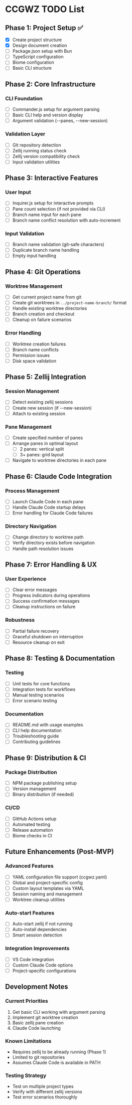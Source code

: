 # CCGWZ TODO List

## Phase 1: Project Setup ✅

- [x] Create project structure
- [x] Design document creation
- [ ] Package.json setup with Bun
- [ ] TypeScript configuration
- [ ] Biome configuration
- [ ] Basic CLI structure

## Phase 2: Core Infrastructure

### CLI Foundation
- [ ] Commander.js setup for argument parsing
- [ ] Basic CLI help and version display
- [ ] Argument validation (--panes, --new-session)

### Validation Layer
- [ ] Git repository detection
- [ ] Zellij running status check
- [ ] Zellij version compatibility check
- [ ] Input validation utilities

## Phase 3: Interactive Features

### User Input
- [ ] Inquirer.js setup for interactive prompts
- [ ] Pane count selection (if not provided via CLI)
- [ ] Branch name input for each pane
- [ ] Branch name conflict resolution with auto-increment

### Input Validation
- [ ] Branch name validation (git-safe characters)
- [ ] Duplicate branch name handling
- [ ] Empty input handling

## Phase 4: Git Operations

### Worktree Management
- [ ] Get current project name from git
- [ ] Create git worktrees in `../project-name-branch/` format
- [ ] Handle existing worktree directories
- [ ] Branch creation and checkout
- [ ] Cleanup on failure scenarios

### Error Handling
- [ ] Worktree creation failures
- [ ] Branch name conflicts
- [ ] Permission issues
- [ ] Disk space validation

## Phase 5: Zellij Integration

### Session Management
- [ ] Detect existing zellij sessions
- [ ] Create new session (if --new-session)
- [ ] Attach to existing session

### Pane Management
- [ ] Create specified number of panes
- [ ] Arrange panes in optimal layout
  - [ ] 2 panes: vertical split
  - [ ] 3+ panes: grid layout
- [ ] Navigate to worktree directories in each pane

## Phase 6: Claude Code Integration

### Process Management
- [ ] Launch Claude Code in each pane
- [ ] Handle Claude Code startup delays
- [ ] Error handling for Claude Code failures

### Directory Navigation
- [ ] Change directory to worktree path
- [ ] Verify directory exists before navigation
- [ ] Handle path resolution issues

## Phase 7: Error Handling & UX

### User Experience
- [ ] Clear error messages
- [ ] Progress indicators during operations
- [ ] Success confirmation messages
- [ ] Cleanup instructions on failure

### Robustness
- [ ] Partial failure recovery
- [ ] Graceful shutdown on interruption
- [ ] Resource cleanup on exit

## Phase 8: Testing & Documentation

### Testing
- [ ] Unit tests for core functions
- [ ] Integration tests for workflows
- [ ] Manual testing scenarios
- [ ] Error scenario testing

### Documentation
- [ ] README.md with usage examples
- [ ] CLI help documentation
- [ ] Troubleshooting guide
- [ ] Contributing guidelines

## Phase 9: Distribution & CI

### Package Distribution
- [ ] NPM package publishing setup
- [ ] Version management
- [ ] Binary distribution (if needed)

### CI/CD
- [ ] GitHub Actions setup
- [ ] Automated testing
- [ ] Release automation
- [ ] Biome checks in CI

## Future Enhancements (Post-MVP)

### Advanced Features
- [ ] YAML configuration file support (ccgwz.yaml)
- [ ] Global and project-specific config
- [ ] Custom layout templates via YAML
- [ ] Session naming and management
- [ ] Worktree cleanup utilities

### Auto-start Features
- [ ] Auto-start zellij if not running
- [ ] Auto-install dependencies
- [ ] Smart session detection

### Integration Improvements
- [ ] VS Code integration
- [ ] Custom Claude Code options
- [ ] Project-specific configurations

## Development Notes

### Current Priorities
1. Get basic CLI working with argument parsing
2. Implement git worktree creation
3. Basic zellij pane creation
4. Claude Code launching

### Known Limitations
- Requires zellij to be already running (Phase 1)
- Limited to git repositories
- Assumes Claude Code is available in PATH

### Testing Strategy
- Test on multiple project types
- Verify with different zellij versions
- Test error scenarios thoroughly